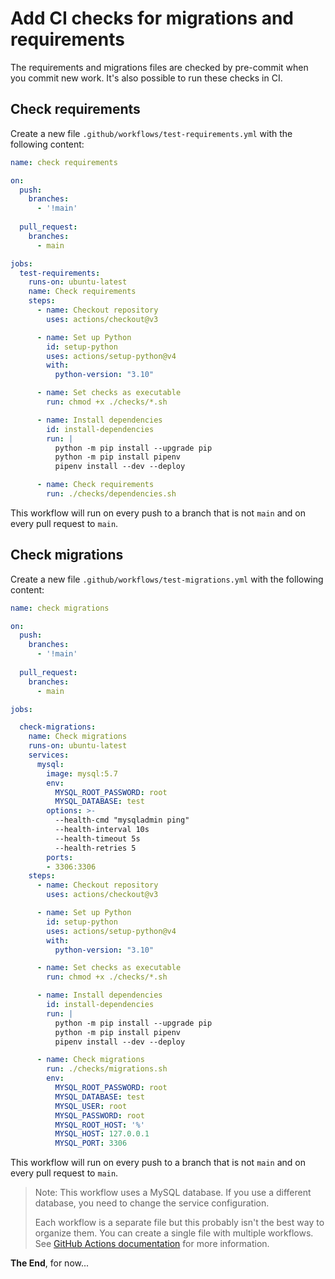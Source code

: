 # Add CI checks for migrations and requirements

The requirements and migrations files are checked by pre-commit when you commit new work. It's also possible to run these checks in CI.

## Check requirements

Create a new file `.github/workflows/test-requirements.yml` with the following content:

```yaml
name: check requirements

on:
  push:
    branches:
      - '!main'
      
  pull_request:
    branches:
      - main

jobs:
  test-requirements:
    runs-on: ubuntu-latest
    name: Check requirements
    steps:
      - name: Checkout repository
        uses: actions/checkout@v3

      - name: Set up Python
        id: setup-python
        uses: actions/setup-python@v4
        with:
          python-version: "3.10"

      - name: Set checks as executable
        run: chmod +x ./checks/*.sh

      - name: Install dependencies
        id: install-dependencies
        run: |
          python -m pip install --upgrade pip
          python -m pip install pipenv
          pipenv install --dev --deploy

      - name: Check requirements
        run: ./checks/dependencies.sh
```

This workflow will run on every push to a branch that is not `main` and on every pull request to `main`.

## Check migrations

Create a new file `.github/workflows/test-migrations.yml` with the following content:

```yaml
name: check migrations

on:
  push:
    branches:
      - '!main'
      
  pull_request:
    branches:
      - main

jobs:

  check-migrations:
    name: Check migrations
    runs-on: ubuntu-latest
    services:
      mysql:
        image: mysql:5.7
        env:
          MYSQL_ROOT_PASSWORD: root
          MYSQL_DATABASE: test
        options: >-
          --health-cmd "mysqladmin ping"
          --health-interval 10s
          --health-timeout 5s
          --health-retries 5
        ports:
        - 3306:3306
    steps:
      - name: Checkout repository
        uses: actions/checkout@v3

      - name: Set up Python
        id: setup-python
        uses: actions/setup-python@v4
        with:
          python-version: "3.10"

      - name: Set checks as executable
        run: chmod +x ./checks/*.sh

      - name: Install dependencies
        id: install-dependencies
        run: |
          python -m pip install --upgrade pip
          python -m pip install pipenv
          pipenv install --dev --deploy

      - name: Check migrations
        run: ./checks/migrations.sh
        env:
          MYSQL_ROOT_PASSWORD: root
          MYSQL_DATABASE: test
          MYSQL_USER: root
          MYSQL_PASSWORD: root
          MYSQL_ROOT_HOST: '%'
          MYSQL_HOST: 127.0.0.1
          MYSQL_PORT: 3306
```

This workflow will run on every push to a branch that is not `main` and on every pull request to `main`.

> Note: This workflow uses a MySQL database. If you use a different database, you need to change the service configuration.
>
> Each workflow is a separate file but this probably isn't the best way to organize them. You can create a single file with multiple workflows. See [GitHub Actions documentation](https://docs.github.com/en/actions/learn-github-actions/introduction-to-github-actions#workflows) for more information.

**The End**, for now...
